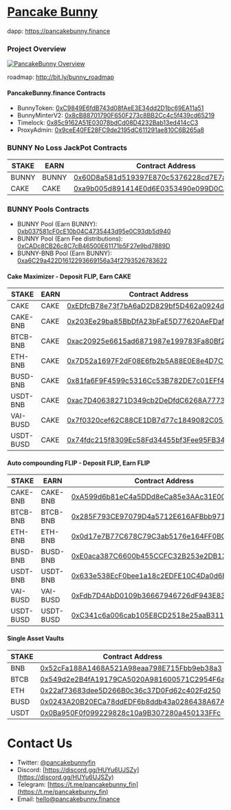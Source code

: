 # [Pancake Bunny](https://pancakebunny.finance)
dapp: https://pancakebunny.finance

### Project Overview
[![PancakeBunny Overview](http://img.youtube.com/vi/xPUI9Eku4pE/default.jpg)](https://youtu.be/xPUI9Eku4pE)

roadmap: http://bit.ly/bunny_roadmap

#### PancakeBunny.finance Contracts
- BunnyToken: [0xC9849E6fdB743d08fAeE3E34dd2D1bc69EA11a51](https://bscscan.com/address/0xC9849E6fdB743d08fAeE3E34dd2D1bc69EA11a51)
- BunnyMinterV2: [0x8cB88701790F650F273c8BB2Cc4c5f439cd65219](https://bscscan.com/address/0x8cb88701790f650f273c8bb2cc4c5f439cd65219)
- Timelock: [0x85c9162A51E03078bdCd08D4232Bab13ed414cC3](https://bscscan.com/address/0x85c9162A51E03078bdCd08D4232Bab13ed414cC3)
- ProxyAdmin: [0x9ceE40FE28FC9de2195dC611291ae810C6B265a8](https://bscscan.com/address/0x9ceE40FE28FC9de2195dC611291ae810C6B265a8)

### BUNNY No Loss JackPot Contracts
| STAKE     | EARN |     Contract Address |
|------|-----|--------------|
| BUNNY | BUNNY | [0x60D8a581d519397E870c5376228cd7E7aBBC243B](https://bscscan.com/address/0x60D8a581d519397E870c5376228cd7E7aBBC243B)|
| CAKE | CAKE | [0xa9b005d891414E0d6E0353490e099D0CA4C778Fc](https://bscscan.com/address/0xa9b005d891414E0d6E0353490e099D0CA4C778Fc)|


### BUNNY Pools Contracts
- BUNNY Pool (Earn BUNNY): [0xb037581cF0cE10b04C4735443d95e0C93db5d940](https://bscscan.com/address/0xb037581cf0ce10b04c4735443d95e0c93db5d940)
- BUNNY Pool (Earn Fee distributions): [0xCADc8CB26c8C7cB46500E61171b5F27e9bd7889D](https://bscscan.com/address/0xCADc8CB26c8C7cB46500E61171b5F27e9bd7889D)
- BUNNY-BNB Pool (Earn BUNNY): [0xa6C29a422D1612293669156a34f2793526783622](https://bscscan.com/address/0xa6C29a422D1612293669156a34f2793526783622)

#### Cake Maximizer - Deposit FLIP, Earn CAKE
| STAKE     | EARN |     Contract Address |
|------|-----|--------------|
| CAKE | CAKE | [0xEDfcB78e73f7bA6aD2D829bf5D462a0924da28eD](https://bscscan.com/address/0xEDfcB78e73f7bA6aD2D829bf5D462a0924da28eD)|
| CAKE-BNB | CAKE | [0x203Ee29ba85BbDfA23bFaE5D77620AeFDaf92cB1](https://bscscan.com/address/0x203Ee29ba85BbDfA23bFaE5D77620AeFDaf92cB1)|
| BTCB-BNB | CAKE | [0xac20925e6615ad6871987e199783Fa80Bf24EB39](https://bscscan.com/address/0xac20925e6615ad6871987e199783Fa80Bf24EB39)|
| ETH-BNB | CAKE | [0x7D52a1697F2dF08E6fb2b5A88E0E8e4D7C11a921](https://bscscan.com/address/0x7D52a1697F2dF08E6fb2b5A88E0E8e4D7C11a921)|
| BUSD-BNB | CAKE | [0x81fa6F9F4599c5316Cc53B782DE7c01EFf4f9551](https://bscscan.com/address/0x81fa6F9F4599c5316Cc53B782DE7c01EFf4f9551)|
| USDT-BNB | CAKE | [0xac7D40638271D349cb2DeDfdC6268A77738403Fa](https://bscscan.com/address/0xac7D40638271D349cb2DeDfdC6268A77738403Fa)|
| VAI-BUSD | CAKE | [0x7f0320cef62C88CE1DB7d77c1849082C053E2344](https://bscscan.com/address/0x7f0320cef62C88CE1DB7d77c1849082C053E2344)|
| USDT-BUSD | CAKE | [0x74fdc215f8309Ec58Fd34455bf3Fee95FB3416dD](https://bscscan.com/address/0x74fdc215f8309Ec58Fd34455bf3Fee95FB3416dD)|

#### Auto compounding FLIP - Deposit FLIP, Earn FLIP
| STAKE | EARN |     Contract Address |
|------|-----|--------------|
| CAKE-BNB | CAKE-BNB | [0xA599d6b81eC4a5DDd8eCa85e3AAc31E006aF00AA](https://bscscan.com/address/0xA599d6b81eC4a5DDd8eCa85e3AAc31E006aF00AA)|
| BTCB-BNB | BTCB-BNB | [0x285F793CE97079D4a5712E616AFBbb971Dbf1f1f](https://bscscan.com/address/0x285F793CE97079D4a5712E616AFBbb971Dbf1f1f)|
| ETH-BNB | ETH-BNB | [0x0d17e7B77C678C79C3ab5176e164FF0BCceb8EAa](https://bscscan.com/address/0x0d17e7B77C678C79C3ab5176e164FF0BCceb8EAa)|
| BUSD-BNB | BUSD-BNB | [0xE0aca387C6600b455CCFC32B253e2DB13b71ca62](https://bscscan.com/address/0xE0aca387C6600b455CCFC32B253e2DB13b71ca62)|
| USDT-BNB | USDT-BNB | [0x633e538EcF0bee1a18c2EDFE10C4Da0d6E71e77B](https://bscscan.com/address/0x633e538EcF0bee1a18c2EDFE10C4Da0d6E71e77B)|
| VAI-BUSD | VAI-BUSD | [0xFdb7D4AbD0109b36667946726dF943E83570286C](https://bscscan.com/address/0xFdb7D4AbD0109b36667946726dF943E83570286C)|
| USDT-BUSD | USDT-BUSD | [0xC341c6a006cab105E8CD2518e25aaB311Cb22FF6](https://bscscan.com/address/0xC341c6a006cab105E8CD2518e25aaB311Cb22FF6)|

#### Single Asset Vaults
| STAKE |     Contract Address |
|------|--------------|
| BNB | [0x52cFa188A1468A521A98eaa798E715Fbb9eb38a3](https://bscscan.com/address/0x52cFa188A1468A521A98eaa798E715Fbb9eb38a3)|
| BTCB | [0x549d2e2B4fA19179CA5020A981600571C2954F6a](https://bscscan.com/address/0x549d2e2B4fA19179CA5020A981600571C2954F6a)|
| ETH | [0x22af73683dee5D266B0c36c37D0Fd62c402Fd250](https://bscscan.com/address/0x22af73683dee5D266B0c36c37D0Fd62c402Fd250)|
| BUSD | [0x0243A20B20ECa78ddEDF6b8ddb43a0286438A67A](https://bscscan.com/address/0x0243A20B20ECa78ddEDF6b8ddb43a0286438A67A)|
| USDT | [0x0Ba950F0f099229828c10a9B307280a450133FFc](https://bscscan.com/address/0x0Ba950F0f099229828c10a9B307280a450133FFc)|


# Contact Us
- Twitter: [@pancakebunnyfin](https://twitter.com/pancakebunnyfin)
- Discord: [https://discord.gg/HUYu6UJSZy](https://discord.gg/HUYu6UJSZy)
- Telegram: [https://t.me/pancakebunny_fin](https://t.me/pancakebunny_fin)
- Email: [hello@pancakebunny.finance](mailto:hello@pancakebunny.finance)
